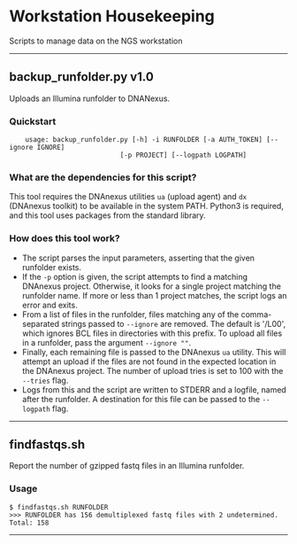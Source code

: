 # Workstation Housekeeping
Scripts to manage data on the NGS workstation

---

## backup_runfolder.py v1.0
Uploads an Illumina runfolder to DNANexus.

### Quickstart
```
    usage: backup_runfolder.py [-h] -i RUNFOLDER [-a AUTH_TOKEN] [--ignore IGNORE]
                            [-p PROJECT] [--logpath LOGPATH]
```

### What are the dependencies for this script?
This tool requires the DNAnexus utilities `ua` (upload agent) and `dx` (DNAnexus toolkit) to be available in the system PATH. Python3 is required, and this tool uses packages from the standard library.

### How does this tool work?
* The script parses the input parameters, asserting that the given runfolder exists.
* If the `-p` option is given, the script attempts to find a matching DNAnexus project. Otherwise, it looks for a single project matching the runfolder name. If more or less than 1 project matches, the script logs an error and exits.
* From a list of files in the runfolder, files matching any of the comma-separated strings passed to `--ignore` are removed. The default is '/L00', which ignores BCL files in directories with this prefix. To upload all files in a runfolder, pass the argument `--ignore ""`.
* Finally, each remaining file is passed to the DNAnexus `ua` utility. This will attempt an upload if the files are not found in the expected location in the DNAnexus project. The number of upload tries is set to 100 with the `--tries` flag.
* Logs from this and the script are written to STDERR and a logfile, named after the runfolder. A destination for this file can be passed to the `--logpath` flag.

---

## findfastqs.sh
Report the number of gzipped fastq files in an Illumina runfolder.

### Usage
```
$ findfastqs.sh RUNFOLDER
>>> RUNFOLDER has 156 demultiplexed fastq files with 2 undetermined. Total: 158
```

---